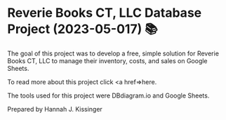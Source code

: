 # Reverie Books CT, LLC Database Project (2023-05-017) :books:

The goal of this project was to develop a free, simple solution for Reverie Books CT, LLC to manage their inventory, costs, and sales on Google Sheets. 

To read more about this project click <a href=>here</a>.

The tools used for this project were DBdiagram.io and Google Sheets.

Prepared by Hannah J. Kissinger


